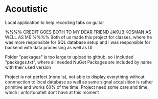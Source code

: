 # Acoutistic
Local application to help recording tabs on guitar

%%%% CREDIT GOES BOTH TO MY DEAR FRIEND JAKUB KOSMAN AS WELL AS ME %%%%
Both of us made this project for classes, where he was more responsible for SQL database setup
and i was responsible for backend with data processing as well as UI

Folder "packages" is too large to upload to github, so i included "packages.txt", where all
needed NuGet Packages are included by name with their used version 

Project is not perfect (none is), not able to display everything without connnection to local database
as well as same signal acquisition is rather primitive and works 60% of the time. Project need
some care and time, which i unfortunatelt dont have at this moment
